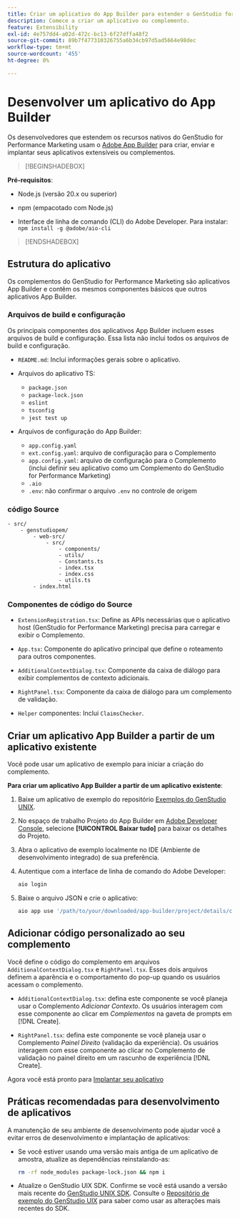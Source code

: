 ```yaml
---
title: Criar um aplicativo do App Builder para estender o GenStudio for Performance Marketing
description: Comece a criar um aplicativo ou complemento.
feature: Extensibility
exl-id: 4e757dd4-a02d-472c-bc13-6f27dffa48f2
source-git-commit: 89b7f477310326755a6b34cb97d5ad5664e98dec
workflow-type: tm+mt
source-wordcount: '455'
ht-degree: 0%

---
```


# Desenvolver um aplicativo do App Builder

Os desenvolvedores que estendem os recursos nativos do GenStudio for Performance Marketing usam o [Adobe App Builder](https://developer.adobe.com/app-builder/) para criar, enviar e implantar seus aplicativos extensíveis ou complementos.

>[!BEGINSHADEBOX]

**Pré-requisitos**:

* Node.js (versão 20.x ou superior)

* npm (empacotado com Node.js)

* Interface de linha de comando (CLI) do Adobe Developer. Para instalar: `npm install -g @adobe/aio-cli`

>[!ENDSHADEBOX]

## Estrutura do aplicativo

Os complementos do GenStudio for Performance Marketing são aplicativos App Builder e contêm os mesmos componentes básicos que outros aplicativos App Builder.

### Arquivos de build e configuração

Os principais componentes dos aplicativos App Builder incluem esses arquivos de build e configuração. Essa lista não inclui todos os arquivos de build e configuração.

* `README.md`: Inclui informações gerais sobre o aplicativo.

* Arquivos do aplicativo TS:

   * `package.json`
   * `package-lock.json`
   * `eslint`
   * `tsconfig`
   * `jest test up`

* Arquivos de configuração do App Builder:

   * `app.config.yaml`
   * `ext.config.yaml`: arquivo de configuração para o Complemento
   * `app.config.yaml`: arquivo de configuração para o Complemento (inclui definir seu aplicativo como um Complemento do GenStudio for Performance Marketing)
   * `.aio`
   * `.env`: não confirmar o arquivo `.env` no controle de origem

### código Source

```
- src/
    - genstudiopem/
        - web-src/
            - src/
                - components/
                - utils/
                - Constants.ts
                - index.tsx
                - index.css
                - utils.ts
        - index.html
```

### Componentes de código do Source

* `ExtensionRegistration.tsx`: Define as APIs necessárias que o aplicativo host (GenStudio for Performance Marketing) precisa para carregar e exibir o Complemento.

* `App.tsx`: Componente do aplicativo principal que define o roteamento para outros componentes.

* `AdditionalContextDialog.tsx`: Componente da caixa de diálogo para exibir complementos de contexto adicionais.

* `RightPanel.tsx`: Componente da caixa de diálogo para um complemento de validação.

* `Helper` componentes: Inclui `ClaimsChecker`.

## Criar um aplicativo App Builder a partir de um aplicativo existente

Você pode usar um aplicativo de exemplo para iniciar a criação do complemento.

**Para criar um aplicativo App Builder a partir de um aplicativo existente**:

1. Baixe um aplicativo de exemplo do repositório [Exemplos do GenStudio UNIX](https://github.com/adobe/genstudio-uix-examples).

1. No espaço de trabalho Projeto do App Builder em [Adobe Developer Console](https://developer.adobe.com/console/), selecione **[!UICONTROL Baixar tudo]** para baixar os detalhes do Projeto.

1. Abra o aplicativo de exemplo localmente no IDE (Ambiente de desenvolvimento integrado) de sua preferência.

1. Autentique com a interface de linha de comando do Adobe Developer:

   ```bash
   aio login
   ```

1. Baixe o arquivo JSON e crie o aplicativo:

   ```bash
   aio app use '/path/to/your/downloaded/app-builder/project/details/config.json'
   ```

## Adicionar código personalizado ao seu complemento

Você define o código do complemento em arquivos `AdditionalContextDialog.tsx` e `RightPanel.tsx`. Esses dois arquivos definem a aparência e o comportamento do pop-up quando os usuários acessam o complemento.

* `AdditionalContextDialog.tsx`: defina este componente se você planeja usar o Complemento _Adicionar Contexto_. Os usuários interagem com esse componente ao clicar em _Complementos_ na gaveta de prompts em [!DNL Create].

* `RightPanel.tsx`: defina este componente se você planeja usar o Complemento _Painel Direito_ (validação da experiência). Os usuários interagem com esse componente ao clicar no Complemento de validação no painel direito em um rascunho de experiência [!DNL Create].

Agora você está pronto para [Implantar seu aplicativo](deploy-app.md)

## Práticas recomendadas para desenvolvimento de aplicativos

A manutenção de seu ambiente de desenvolvimento pode ajudar você a evitar erros de desenvolvimento e implantação de aplicativos:

* Se você estiver usando uma versão mais antiga de um aplicativo de amostra, atualize as dependências reinstalando-as:

  ```bash
  rm -rf node_modules package-lock.json && npm i
  ```

* Atualize o GenStudio UIX SDK. Confirme se você está usando a versão mais recente do [GenStudio UNIX SDK](https://github.com/adobe/genstudio-uix-sdk). Consulte o [Repositório de exemplo do GenStudio UIX](https://github.com/adobe/genstudio-uix-examples) para saber como usar as alterações mais recentes do SDK.
